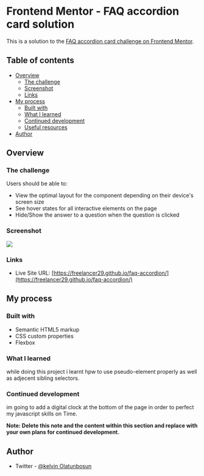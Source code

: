 # Frontend Mentor - FAQ accordion card solution

This is a solution to the [FAQ accordion card challenge on Frontend Mentor](https://www.frontendmentor.io/challenges/faq-accordion-card-XlyjD0Oam).

## Table of contents

- [Overview](#overview)
  - [The challenge](#the-challenge)
  - [Screenshot](#screenshot)
  - [Links](#links)
- [My process](#my-process)
  - [Built with](#built-with)
  - [What I learned](#what-i-learned)
  - [Continued development](#continued-development)
  - [Useful resources](#useful-resources)
- [Author](#author)

## Overview

### The challenge

Users should be able to:

- View the optimal layout for the component depending on their device's screen size
- See hover states for all interactive elements on the page
- Hide/Show the answer to a question when the question is clicked

### Screenshot

![](./images/%7BC6B656E2-CD5C-44F8-A483-1C0CB841350B%7D.png)

### Links

- Live Site URL: [https://freelancer29.github.io/faq-accordion/](https://freelancer29.github.io/faq-accordion/)

## My process

### Built with

- Semantic HTML5 markup
- CSS custom properties
- Flexbox

### What I learned

while doing this project i learnt hpw to use pseudo-element properly as well as adjecent sibling selectors.


### Continued development

im going to add a digital clock at the bottom of the page in order to perfect my javascript skills on Time.

**Note: Delete this note and the content within this section and replace with your own plans for continued development.**


## Author

- Twitter - [@kelvin Olatunbosun](https://www.twitter.com/kelvin_fieldman)

